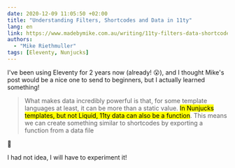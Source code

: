 ```yaml
---
date: 2020-12-09 11:05:50 +02:00
title: "Understanding Filters, Shortcodes and Data in 11ty"
lang: en
link: https://www.madebymike.com.au/writing/11ty-filters-data-shortcodes/
authors:
  - "Mike Riethmuller"
tags: [Eleventy, Nunjucks]
---
```


I've been using Eleventy for 2 years now (already! 😮), and I thought Mike's post would be a nice one to send to beginners, but I actually learned something!

> What makes data incredibly powerful is that, for some template languages at least, it can be more than a static value. <mark>In Nunjucks templates, but not Liquid, 11ty data can also be a function</mark>. This means we can create something similar to shortcodes by exporting a function from a data file

🤯

I had not idea, I will have to experiment it!
